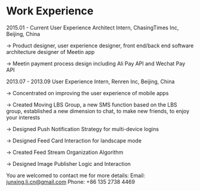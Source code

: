 # Work Experience

2015.01 - Current	User Experience Architect Intern, ChasingTimes Inc, Beijing, China

→ Product designer, user experience designer, front end/back end software architecture designer of Meetin app

→ Meetin payment process design including Ali Pay API and Wechat Pay API


2013.07 - 2013.09	User Experience Intern, Renren Inc, Beijing, China


→ Concentrated on improving the user experience of mobile apps

→ Created Moving LBS Group, a new SMS function based on the LBS group, established a
	new dimension to chat, to make new friends, to enjoy your interests

→ Designed Push Notification Strategy for multi-device logins

→ Designed Feed Card Interaction for landscape mode

→ Created Feed Stream Organization Algorithm

→ Designed Image Publisher Logic and Interaction



You are welcomed to contact me for more details:
		Email: junxing.li.cn@gmail.com
		Phone: +86 135 2738 4469
